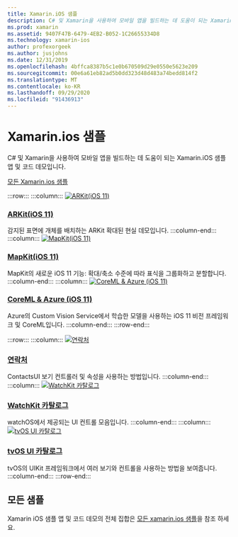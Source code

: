 ```yaml
---
title: Xamarin.iOS 샘플
description: C# 및 Xamarin을 사용하여 모바일 앱을 빌드하는 데 도움이 되는 Xamarin.iOS 샘플 앱 및 코드 데모입니다.
ms.prod: xamarin
ms.assetid: 9407F47B-6479-4EB2-B052-1C26655334D8
ms.technology: xamarin-ios
author: profexorgeek
ms.author: jusjohns
ms.date: 12/31/2019
ms.openlocfilehash: 4bffca8387b5c1e0b670509d29e0550e5623e209
ms.sourcegitcommit: 00e6a61eb82ad5b0dd323d48d483a74bedd814f2
ms.translationtype: MT
ms.contentlocale: ko-KR
ms.lasthandoff: 09/29/2020
ms.locfileid: "91436913"
---
```

# <a name="xamarinios-samples"></a>Xamarin.ios 샘플

C# 및 Xamarin을 사용하여 모바일 앱을 빌드하는 데 도움이 되는 Xamarin.iOS 샘플 앱 및 코드 데모입니다.

[모든 Xamarin.ios 샘플](/samples/browse/?products=xamarin&term=Xamarin.iOS)

:::row:::
      :::column:::
[![ARKit(iOS 11)](images/arkit.png)](/samples/xamarin/ios-samples/ios11-arkitplacingobjects/)

### <a name="arkit-ios-11"></a>[ARKit(iOS 11)](/samples/xamarin/ios-samples/ios11-arkitplacingobjects/)

감지된 표면에 개체를 배치하는 ARKit 확대된 현실 데모입니다.
    :::column-end:::
    :::column:::
[![MapKit(iOS 11)](images/mapkit.png)](/samples/xamarin/ios-samples/ios11-mapkitsample/)

### <a name="mapkit-ios-11"></a>[MapKit(iOS 11)](/samples/xamarin/ios-samples/ios11-mapkitsample/)

MapKit의 새로운 iOS 11 기능: 확대/축소 수준에 따라 표식을 그룹화하고 분할합니다.
    :::column-end:::
    :::column:::
[![CoreML & Azure (iOS 11)](images/coremlazure.png)](/samples/xamarin/ios-samples/ios11-coremlazuremodel/)

### <a name="coreml--azure-ios-11"></a>[CoreML & Azure (iOS 11)](/samples/xamarin/ios-samples/ios11-coremlazuremodel/)

Azure의 Custom Vision Service에서 학습한 모델을 사용하는 iOS 11 비전 프레임워크 및 CoreML입니다.
    :::column-end:::
:::row-end:::

:::row:::
    :::column:::
[![연락처](images/contacts.png)](/samples/xamarin/ios-samples/contacts)

### <a name="contacts"></a>[연락처](/samples/xamarin/ios-samples/contacts)

ContactsUI 보기 컨트롤러 및 속성을 사용하는 방법입니다.
    :::column-end:::
    :::column:::
[![WatchKit 카탈로그](images/watchos.png)](/samples/xamarin/ios-samples/watchos-watchkitcatalog/)

### <a name="watchkit-catalog"></a>[WatchKit 카탈로그](/samples/xamarin/ios-samples/watchos-watchkitcatalog/)

watchOS에서 제공되는 UI 컨트롤 모음입니다.
    :::column-end:::
    :::column:::
[![tvOS UI 카탈로그](images/tvosui.png)](/samples/xamarin/ios-samples/tvos-uicatalog/)

### <a name="tvos-ui-catalog"></a>[tvOS UI 카탈로그](/samples/xamarin/ios-samples/tvos-uicatalog/)

tvOS의 UIKit 프레임워크에서 여러 보기와 컨트롤을 사용하는 방법을 보여줍니다.
    :::column-end:::
:::row-end:::

## <a name="all-samples"></a>모든 샘플

Xamarin iOS 샘플 앱 및 코드 데모의 전체 집합은 [모든 xamarin.ios 샘플](/samples/browse/?products=xamarin&term=Xamarin.iOS)을 참조 하세요.